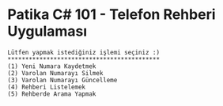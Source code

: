 # Patika C# 101 - Telefon Rehberi Uygulaması

```CSharp
Lütfen yapmak istediğiniz işlemi seçiniz :) 
*******************************************
(1) Yeni Numara Kaydetmek
(2) Varolan Numarayı Silmek
(3) Varolan Numarayı Güncelleme
(4) Rehberi Listelemek
(5) Rehberde Arama Yapmak
```
